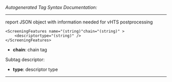 _Autogenerated Tag Syntax Documentation:_

---
report JSON object with information needed for vHTS postprocessing

```
<ScreeningFeatures name="(string)"chain="(string)" >
    <descriptortype="(string)" />
</ScreeningFeatures>
```

-   **chain**: chain tag


Subtag descriptor:   

-   **type**: descriptor type

---
